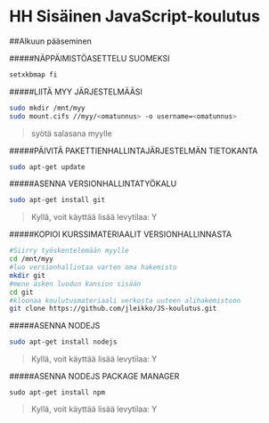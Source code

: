 # HH Sisäinen JavaScript-koulutus

##Alkuun pääseminen

#####NÄPPÄIMISTÖASETTELU SUOMEKSI
```sh
setxkbmap fi
```
#####LIITÄ MYY JÄRJESTELMÄÄSI
```sh
sudo mkdir /mnt/myy
sudo mount.cifs //myy/<omatunnus> -o username=<omatunnus>
```
> syötä salasana myylle

#####PÄIVITÄ PAKETTIENHALLINTAJÄRJESTELMÄN TIETOKANTA
```sh
sudo apt-get update
```

#####ASENNA VERSIONHALLINTATYÖKALU
```sh
sudo apt-get install git
```
> Kyllä, voit käyttää lisää levytilaa: Y

#####KOPIOI KURSSIMATERIAALIT VERSIONHALLINNASTA
```sh
#Siirry työskentelemään myylle
cd /mnt/myy
#luo versionhallintaa varten oma hakemisto
mkdir git
#mene äsken luodun kansion sisään
cd git
#kloonaa koulutusmateriaali verkosta uuteen alihakemistoon
git clone https://github.com/jleikko/JS-koulutus.git
```

#####ASENNA NODEJS
```sh
sudo apt-get install nodejs
```
> Kyllä, voit käyttää lisää levytilaa: Y

#####ASENNA NODEJS PACKAGE MANAGER
```
sudo apt-get install npm
```
> Kyllä, voit käyttää lisää levytilaa: Y

